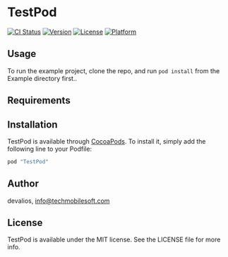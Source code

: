 # TestPod

[![CI Status](http://img.shields.io/travis/devalios/TestPod.svg?style=flat)](https://travis-ci.org/devalios/TestPod)
[![Version](https://img.shields.io/cocoapods/v/TestPod.svg?style=flat)](http://cocoapods.org/pods/TestPod)
[![License](https://img.shields.io/cocoapods/l/TestPod.svg?style=flat)](http://cocoapods.org/pods/TestPod)
[![Platform](https://img.shields.io/cocoapods/p/TestPod.svg?style=flat)](http://cocoapods.org/pods/TestPod)

## Usage

To run the example project, clone the repo, and run `pod install` from the Example directory first..

## Requirements

## Installation

TestPod is available through [CocoaPods](http://cocoapods.org). To install
it, simply add the following line to your Podfile:

```ruby
pod "TestPod"
```

## Author

devalios, info@techmobilesoft.com

## License

TestPod is available under the MIT license. See the LICENSE file for more info.
